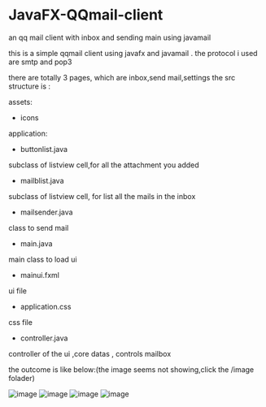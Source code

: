# JavaFX-QQmail-client
an qq mail client with inbox and sending main using javamail

this is a simple qqmail client using javafx and javamail .
the protocol i used are smtp and pop3


there are totally 3 pages, which are inbox,send mail,settings
the src structure is : 

assets:
- icons 

application: 

- buttonlist.java 

subclass of listview cell,for all the attachment you added
- mailblist.java

subclass of listview cell, for list all the mails in the inbox
- mailsender.java

class to send mail
- main.java

main class to load ui
- mainui.fxml

ui file
- application.css

css file
- controller.java

controller of the ui ,core datas  , controls mailbox


the outcome is like below:(the image seems not showing,click the /image folader)


![image](https://github.com/Boucii/JavaFX-QQmail-client/tree/master/image/settings.png)
![image](https://github.com/Boucii/JavaFX-QQmail-client/tree/master/image/inbox.png)
![image](https://github.com/Boucii/JavaFX-QQmail-client/tree/master/image/inbox2.png)
![image](https://github.com/Boucii/JavaFX-QQmail-client/tree/master/image/sendmail.png)
